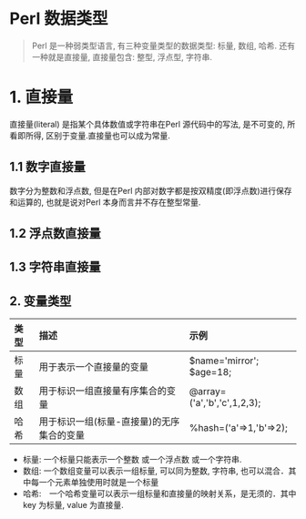 # Perl 数据类型

> Perl 是一种弱类型语言, 有三种变量类型的数据类型: 标量, 数组, 哈希. 还有一种就是直接量, 直接量包含: 整型, 浮点型, 字符串.


# 1. 直接量
直接量(literal) 是指某个具体数值或字符串在Perl 源代码中的写法, 是不可变的, 所看即所得, 区别于变量.直接量也可以成为常量.

## 1.1 数字直接量
数字分为整数和浮点数, 但是在Perl 内部对数字都是按双精度(即浮点数)进行保存和运算的, 也就是说对Perl 本身而言并不存在整型常量.

## 1.2 浮点数直接量

## 1.3 字符串直接量



## 2. 变量类型

| 类型 | 描述 | 示例 |
| :--- |:--- |:--- |
| 标量 | 用于表示一个直接量的变量 | $name='mirror'; $age=18; |
| 数组 | 用于标识一组直接量有序集合的变量 | @array=('a','b','c',1,2,3); |
| 哈希 | 用于标识一组(标量-直接量)的无序集合的变量 | %hash=('a'=>1,'b'=>2); |

* 标量: 一个标量只能表示一个整数 或一个浮点数 或一个字符串.
* 数组: 一个数组变量可以表示一组标量, 可以同为整数, 字符串, 也可以混合．其中每一个元素单独使用时就是一个标量
* 哈希:　一个哈希变量可以表示一组标量和直接量的映射关系，是无须的．其中key 为标量, value 为直接量.






